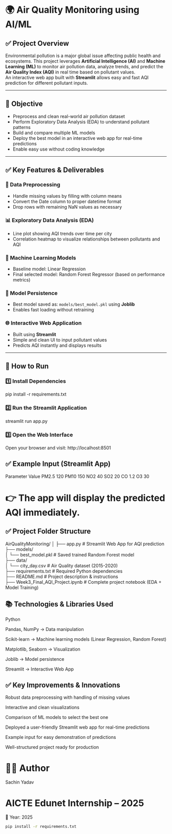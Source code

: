 # 🌍 Air Quality Monitoring using AI/ML

## ✅ Project Overview  
Environmental pollution is a major global issue affecting public health and ecosystems. This project leverages **Artificial Intelligence (AI)** and **Machine Learning (ML)** to monitor air pollution data, analyze trends, and predict the **Air Quality Index (AQI)** in real time based on pollutant values.  
An interactive web app built with **Streamlit** allows easy and fast AQI prediction for different pollutant inputs.

---

## 🎯 Objective  
- Preprocess and clean real-world air pollution dataset  
- Perform Exploratory Data Analysis (EDA) to understand pollutant patterns  
- Build and compare multiple ML models  
- Deploy the best model in an interactive web app for real-time predictions  
- Enable easy use without coding knowledge

---

## ✅ Key Features & Deliverables  

### 🧹 Data Preprocessing  
- Handle missing values by filling with column means  
- Convert the Date column to proper datetime format  
- Drop rows with remaining NaN values as necessary

### 📊 Exploratory Data Analysis (EDA)  
- Line plot showing AQI trends over time per city  
- Correlation heatmap to visualize relationships between pollutants and AQI  

### 🤖 Machine Learning Models  
- Baseline model: Linear Regression  
- Final selected model: Random Forest Regressor (based on performance metrics)  

### 💾 Model Persistence  
- Best model saved as: `models/best_model.pkl` using **Joblib**  
- Enables fast loading without retraining

### 🌐 Interactive Web Application  
- Built using **Streamlit**  
- Simple and clean UI to input pollutant values  
- Predicts AQI instantly and displays results

---

## 🚀 How to Run

### 1️⃣ Install Dependencies  
pip install -r requirements.txt
### 2️⃣ Run the Streamlit Application
streamlit run app.py
### 3️⃣ Open the Web Interface
Open your browser and visit:
http://localhost:8501

## ✅ Example Input (Streamlit App)
Parameter  	Value
PM2.5	      120
PM10	      150
NO2        	40
SO2	        20
CO	        1.2
O3        	30

# 👉 The app will display the predicted AQI immediately.

## ✅ Project Folder Structure
AirQualityMonitoring/
│
├── app.py                           # Streamlit Web App for AQI prediction  
├── models/  
│   └── best_model.pkl               # Saved trained Random Forest model  
├── data/  
│   └── city_day.csv                 # Air Quality dataset (2015-2020)  
├── requirements.txt                 # Required Python dependencies  
├── README.md                        # Project description & instructions  
├── Week3_Final_AQI_Project.ipynb    # Complete project notebook (EDA + Model Training)  

## 📚 Technologies & Libraries Used

Python

Pandas, NumPy → Data manipulation

Scikit-learn → Machine learning models (Linear Regression, Random Forest)

Matplotlib, Seaborn → Visualization

Joblib → Model persistence

Streamlit → Interactive Web App

## ✅ Key Improvements & Innovations

Robust data preprocessing with handling of missing values

Interactive and clean visualizations

Comparison of ML models to select the best one

Deployed a user-friendly Streamlit web app for real-time predictions

Example input for easy demonstration of predictions

Well-structured project ready for production

# 👨‍💻 Author
Sachin Yadav
# AICTE Edunet Internship – 2025
📅 Year: 2025
```bash
pip install -r requirements.txt
